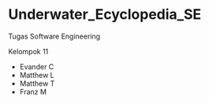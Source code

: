 # Underwater_Ecyclopedia_SE
Tugas Software Engineering 

Kelompok 11
- Evander C
- Matthew L
- Matthew T
- Franz M

